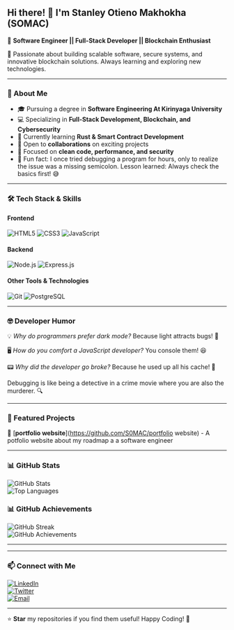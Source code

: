 ## Hi there! 👋 I'm Stanley Otieno Makhokha (SOMAC)

🚀 **Software Engineer || Full-Stack Developer || Blockchain Enthusiast**  

🔭 Passionate about building scalable software, secure systems, and innovative blockchain solutions. Always learning and exploring new technologies.  

---

### 🚀 About Me
- 🎓 Pursuing a degree in **Software Engineering At Kirinyaga University**
- 💻 Specializing in **Full-Stack Development, Blockchain, and Cybersecurity**
- 🌱 Currently learning **Rust & Smart Contract Development**
- 🤝 Open to **collaborations** on exciting projects
- 🎯 Focused on **clean code, performance, and security**
- 🤖 Fun fact: I once tried debugging a program for hours, only to realize the issue was a missing semicolon. Lesson learned: Always check the basics first! 😅

---

### 🛠️ Tech Stack & Skills

#### **Frontend**
![HTML5](https://img.shields.io/badge/HTML5-E34F26?style=for-the-badge&logo=html5&logoColor=white)
![CSS3](https://img.shields.io/badge/CSS3-1572B6?style=for-the-badge&logo=css3&logoColor=white)
![JavaScript](https://img.shields.io/badge/JavaScript-F7DF1E?style=for-the-badge&logo=javascript&logoColor=black)

#### **Backend**
![Node.js](https://img.shields.io/badge/Node.js-43853D?style=for-the-badge&logo=node.js&logoColor=white)
![Express.js](https://img.shields.io/badge/Express.js-000000?style=for-the-badge&logo=express&logoColor=white)

#### **Other Tools & Technologies**
![Git](https://img.shields.io/badge/Git-F05032?style=for-the-badge&logo=git&logoColor=white)
![PostgreSQL](https://img.shields.io/badge/PostgreSQL-316192?style=for-the-badge&logo=postgresql&logoColor=white)

---

### 🤓 Developer Humor

💡 *Why do programmers prefer dark mode?* Because light attracts bugs! 🐞

🖥️ *How do you comfort a JavaScript developer?* You console them! 😆

📟 *Why did the developer go broke?* Because he used up all his cache! 💸

Debugging is like being a detective in a crime movie where you are also the murderer. 🔍

---

### 📌 Featured Projects
🔹 [**portfolio website**](https://github.com/S0MAC/portfolio website) - A potfolio website about my roadmap a a software engineer  


---

### 📊 GitHub Stats
![GitHub Stats](https://github-readme-stats.vercel.app/api?username=S0MAC&show_icons=true&theme=radical)  
![Top Languages](https://github-readme-stats.vercel.app/api/top-langs/?username=S0MAC&layout=compact&theme=radical)
### 📊 GitHub Achievements
![GitHub Streak](https://github-readme-streak-stats.herokuapp.com/?user=S0MAC&theme=radical)  
![GitHub Achievements](https://github-profile-trophy.vercel.app/?username=S0MAC&theme=radical)

---
---

### 📫 Connect with Me
[![LinkedIn](https://img.shields.io/badge/LinkedIn-Profile-blue?style=for-the-badge&logo=linkedin)](https://linkedin.com/in/stanleyotienomakhokha)  
[![Twitter](https://img.shields.io/badge/Twitter-@yourhandle-1DA1F2?style=for-the-badge&logo=twitter)](https://twitter.com/SOMAC)  
[![Email](https://img.shields.io/badge/Email-Contact%20Me-green?style=for-the-badge&logo=gmail)](mailto:stanleyotienomakhoka@gmail.com)

---

⭐ **Star** my repositories if you find them useful! Happy Coding! 🚀
